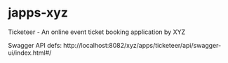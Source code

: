 # japps-xyz
Ticketeer - An online event ticket booking application by XYZ

Swagger API defs: http://localhost:8082/xyz/apps/ticketeer/api/swagger-ui/index.html#/

